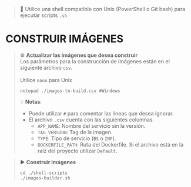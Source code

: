 > 📌 Utilice una shell compatible con Unix (PowerShell o Git bash) para ejecutar scripts `.sh`

# CONSTRUIR IMÁGENES

> ⚙️ **Actualizar las imágenes que desea construir**
> <br>Los parámetros para la construcción de imágenes están en el siguiente archivo `csv`.
> <br><br> Utilice `nano` para Unix
> ```shell script 
> notepad ./images-to-build.csv #Windows
> ```
>
> 💡 **Notas**:
> - Puede utilizar `#` para comentar las líneas que desea ignorar.
> - El archivo `.csv` cuenta con las siguientes columnas.
>   - `APP_NAME`: Nombre del servicio sin la versión.
>   - `TAG_VERSION`: Tag de la imagen.
>   - `TYPE`: Tipo de servicio (`BS` o `INF`).
>   - `DOCKERFILE_PATH`: Ruta del Dockerfile. Si el archivo está en la raíz del proyecto utilizar `Default`.

> ▶️ **Construir imágenes**
> ```shell script
> cd ./shell-scripts
> ./images-builder.sh
> ```
